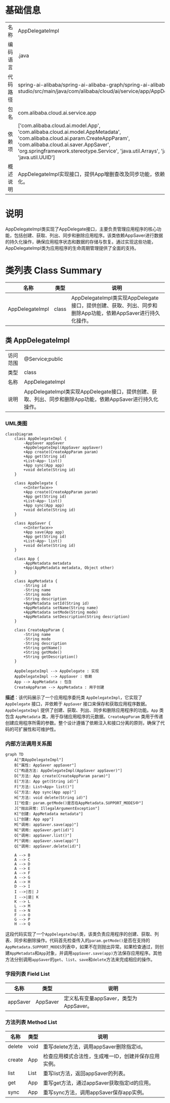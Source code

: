 # 基础信息

|      |      |
|------|------|
| 名称 | AppDelegateImpl |
| 编码语言 | .java |
| 代码路径 | spring-ai-alibaba/spring-ai-alibaba-graph/spring-ai-alibaba-graph-studio/src/main/java/com/alibaba/cloud/ai/service/app/AppDelegateImpl.java |
| 包名 | com.alibaba.cloud.ai.service.app |
| 依赖项 | ['com.alibaba.cloud.ai.model.App', 'com.alibaba.cloud.ai.model.AppMetadata', 'com.alibaba.cloud.ai.param.CreateAppParam', 'com.alibaba.cloud.ai.saver.AppSaver', 'org.springframework.stereotype.Service', 'java.util.Arrays', 'java.util.List', 'java.util.UUID'] |
| 概述说明 | AppDelegateImpl实现接口，提供App增删查改及同步功能，依赖AppSaver持久化。 |

# 说明

AppDelegateImpl类实现了AppDelegate接口，主要负责管理应用程序的核心功能，包括创建、获取、列出、同步和删除应用程序。该类依赖AppSaver进行数据的持久化操作，确保应用程序状态和数据的存储与恢复。通过实现这些功能，AppDelegateImpl类为应用程序的生命周期管理提供了全面的支持。

# 类列表 Class Summary

| 名称   | 类型  | 说明 |
|-------|------|-------------|
| AppDelegateImpl | class | AppDelegateImpl类实现AppDelegate接口，提供创建、获取、列出、同步和删除App功能，依赖AppSaver进行持久化操作。 |



## 类 AppDelegateImpl

|      |      |
|------|------|
| 访问范围 | @Service;public |
| 类型 | class |
| 名称 | AppDelegateImpl |
| 说明 | AppDelegateImpl类实现AppDelegate接口，提供创建、获取、列出、同步和删除App功能，依赖AppSaver进行持久化操作。 |


### UML类图

```mermaid
classDiagram
    class AppDelegateImpl {
        -AppSaver appSaver
        +AppDelegateImpl(AppSaver appSaver)
        +App create(CreateAppParam param)
        +App get(String id)
        +List~App~ list()
        +App sync(App app)
        +void delete(String id)
    }

    class AppDelegate {
        <<Interface>>
        +App create(CreateAppParam param)
        +App get(String id)
        +List~App~ list()
        +App sync(App app)
        +void delete(String id)
    }

    class AppSaver {
        <<Interface>>
        +App save(App app)
        +App get(String id)
        +List~App~ list()
        +void delete(String id)
    }

    class App {
        -AppMetadata metadata
        +App(AppMetadata metadata, Object other)
    }

    class AppMetadata {
        -String id
        -String name
        -String mode
        -String description
        +AppMetadata setId(String id)
        +AppMetadata setName(String name)
        +AppMetadata setMode(String mode)
        +AppMetadata setDescription(String description)
    }

    class CreateAppParam {
        -String name
        -String mode
        -String description
        +String getName()
        +String getMode()
        +String getDescription()
    }

    AppDelegateImpl --> AppDelegate : 实现
    AppDelegateImpl --> AppSaver : 依赖
    App --> AppMetadata : 包含
    CreateAppParam --> AppMetadata : 用于创建
```

**描述**：该代码展示了一个应用程序委托类 `AppDelegateImpl`，它实现了 `AppDelegate` 接口，并依赖于 `AppSaver` 接口来保存和获取应用程序数据。`AppDelegateImpl` 提供了创建、获取、列出、同步和删除应用程序的功能。`App` 类包含 `AppMetadata` 类，用于存储应用程序的元数据。`CreateAppParam` 类用于传递创建应用程序所需的参数。整个设计遵循了依赖注入和接口分离的原则，确保了代码的可扩展性和可维护性。


### 内部方法调用关系图

```mermaid
graph TD
    A["类AppDelegateImpl"]
    B["属性: AppSaver appSaver"]
    C["构造方法: AppDelegateImpl(AppSaver appSaver)"]
    D["方法: App create(CreateAppParam param)"]
    E["方法: App get(String id)"]
    F["方法: List<App> list()"]
    G["方法: App sync(App app)"]
    H["方法: void delete(String id)"]
    I["检查: param.getMode()是否在AppMetadata.SUPPORT_MODES中"]
    J["抛出异常: IllegalArgumentException"]
    K["创建: AppMetadata metadata"]
    L["创建: App app"]
    M["调用: appSaver.save(app)"]
    N["调用: appSaver.get(id)"]
    O["调用: appSaver.list()"]
    P["调用: appSaver.save(app)"]
    Q["调用: appSaver.delete(id)"]

    A --> B
    A --> C
    A --> D
    A --> E
    A --> F
    A --> G
    A --> H
    D --> I
    I -->|否| J
    I -->|是| K
    K --> L
    L --> M
    E --> N
    F --> O
    G --> P
    H --> Q
```

这段代码实现了一个`AppDelegateImpl`类，该类负责应用程序的创建、获取、列表、同步和删除操作。代码首先检查传入的`param.getMode()`是否在支持的`AppMetadata.SUPPORT_MODES`列表中，如果不在则抛出异常。如果检查通过，则创建`AppMetadata`和`App`对象，并调用`appSaver.save(app)`方法保存应用程序。其他方法分别调用`appSaver`的`get`、`list`、`save`和`delete`方法来完成相应的操作。

### 字段列表 Field List

| 名称  | 类型  | 说明 |
|-------|-------|------|
| appSaver | AppSaver | 定义私有变量appSaver，类型为AppSaver。 |

### 方法列表 Method List

| 名称  | 类型  | 说明 |
|-------|-------|------|
| delete | void | 重写delete方法，调用appSaver删除指定id。 |
| create | App | 检查应用模式合法性，生成唯一ID，创建并保存应用实例。 |
| list | List<App> | 重写list方法，返回appSaver的列表。 |
| get | App | 重写get方法，通过appSaver获取指定id的应用。 |
| sync | App | 重写sync方法，调用appSaver保存app实例。 |





